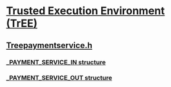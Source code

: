 # [Trusted Execution Environment (TrEE)](../_treedrv/index.md)
## [Treepaymentservice.h](index.md)
### [_PAYMENT_SERVICE_IN structure](../treepaymentservice/ns-treepaymentservice-_payment_service_in.md)
### [_PAYMENT_SERVICE_OUT structure](../treepaymentservice/ns-treepaymentservice-_payment_service_out.md)
